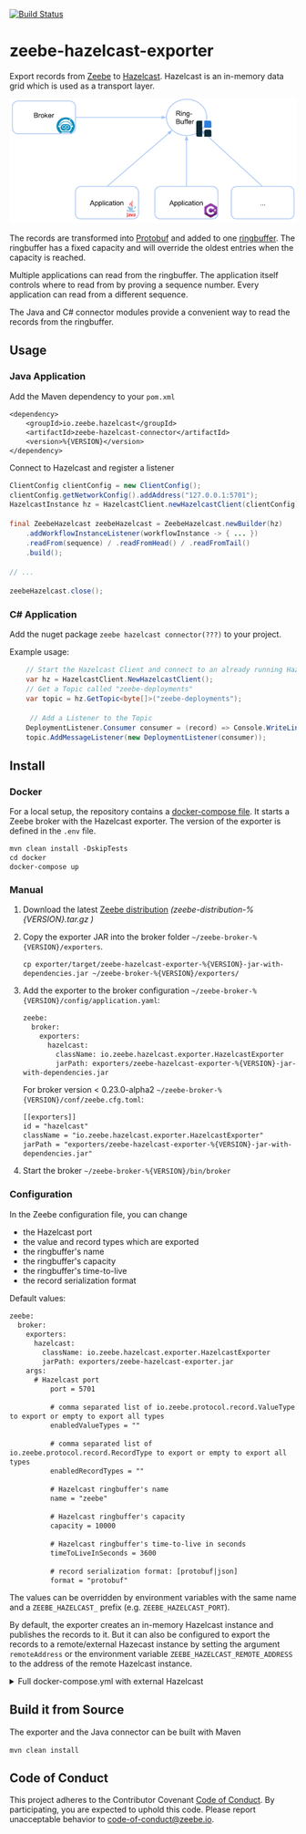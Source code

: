 [![Build Status](https://travis-ci.org/zeebe-io/zeebe-hazelcast-exporter.svg?branch=master)](https://travis-ci.org/zeebe-io/zeebe-hazelcast-exporter)

# zeebe-hazelcast-exporter

Export records from [Zeebe](https://github.com/zeebe-io/zeebe) to [Hazelcast](https://github.com/hazelcast/hazelcast/). Hazelcast is an in-memory data grid which is used as a transport layer.

![How it works](how-it-works.png)

The records are transformed into [Protobuf](https://github.com/zeebe-io/zeebe-exporter-protobuf) and added to one [ringbuffer](https://hazelcast.com/blog/ringbuffer-data-structure/). The ringbuffer has a fixed capacity and will override the oldest entries when the capacity is reached.

Multiple applications can read from the ringbuffer. The application itself controls where to read from by proving a sequence number. Every application can read from a different sequence. 

The Java and C# connector modules provide a convenient way to read the records from the ringbuffer.

## Usage

### Java Application

Add the Maven dependency to your `pom.xml`

```
<dependency>
	<groupId>io.zeebe.hazelcast</groupId>
	<artifactId>zeebe-hazelcast-connector</artifactId>
	<version>%{VERSION}</version>
</dependency>
```

Connect to Hazelcast and register a listener 

```java
ClientConfig clientConfig = new ClientConfig();
clientConfig.getNetworkConfig().addAddress("127.0.0.1:5701");
HazelcastInstance hz = HazelcastClient.newHazelcastClient(clientConfig);

final ZeebeHazelcast zeebeHazelcast = ZeebeHazelcast.newBuilder(hz)
    .addWorkflowInstanceListener(workflowInstance -> { ... })
    .readFrom(sequence) / .readFromHead() / .readFromTail()
    .build();

// ...

zeebeHazelcast.close();
```

### C# Application

Add the nuget package `zeebe hazelcast connector(???)` to your project.

Example usage:
```csharp
    // Start the Hazelcast Client and connect to an already running Hazelcast Cluster on 127.0.0.1
    var hz = HazelcastClient.NewHazelcastClient();
    // Get a Topic called "zeebe-deployments"
    var topic = hz.GetTopic<byte[]>("zeebe-deployments");

     // Add a Listener to the Topic
    DeploymentListener.Consumer consumer = (record) => Console.WriteLine(record.ToString());
    topic.AddMessageListener(new DeploymentListener(consumer));

```

## Install

### Docker

For a local setup, the repository contains a [docker-compose file](docker/docker-compose.yml). It starts a Zeebe broker with the Hazelcast exporter. The version of the exporter is defined in the `.env` file. 

```
mvn clean install -DskipTests
cd docker
docker-compose up
```

### Manual

1. Download the latest [Zeebe distribution](https://github.com/zeebe-io/zeebe/releases) _(zeebe-distribution-%{VERSION}.tar.gz
)_

1. Copy the exporter JAR  into the broker folder `~/zeebe-broker-%{VERSION}/exporters`.

    ```
    cp exporter/target/zeebe-hazelcast-exporter-%{VERSION}-jar-with-dependencies.jar ~/zeebe-broker-%{VERSION}/exporters/
    ```

1. Add the exporter to the broker configuration `~/zeebe-broker-%{VERSION}/config/application.yaml`:

    ```
    zeebe:
      broker:  
        exporters:
          hazelcast:
            className: io.zeebe.hazelcast.exporter.HazelcastExporter
            jarPath: exporters/zeebe-hazelcast-exporter-%{VERSION}-jar-with-dependencies.jar
    ```

    For broker version < 0.23.0-alpha2 `~/zeebe-broker-%{VERSION}/conf/zeebe.cfg.toml`:
    
    ```
    [[exporters]]
    id = "hazelcast"
    className = "io.zeebe.hazelcast.exporter.HazelcastExporter"
    jarPath = "exporters/zeebe-hazelcast-exporter-%{VERSION}-jar-with-dependencies.jar"
    ```

1. Start the broker
    `~/zeebe-broker-%{VERSION}/bin/broker`

### Configuration

In the Zeebe configuration file, you can change 

* the Hazelcast port
* the value and record types which are exported
* the ringbuffer's name
* the ringbuffer's capacity
* the ringbuffer's time-to-live
* the record serialization format

Default values:

```
zeebe:
  broker:
    exporters:
      hazelcast:
        className: io.zeebe.hazelcast.exporter.HazelcastExporter
        jarPath: exporters/zeebe-hazelcast-exporter.jar
	args:
	  # Hazelcast port
    	  port = 5701
    
          # comma separated list of io.zeebe.protocol.record.ValueType to export or empty to export all types 
          enabledValueTypes = ""
    
          # comma separated list of io.zeebe.protocol.record.RecordType to export or empty to export all types
          enabledRecordTypes = ""
        
          # Hazelcast ringbuffer's name
          name = "zeebe"
    
          # Hazelcast ringbuffer's capacity
          capacity = 10000 

          # Hazelcast ringbuffer's time-to-live in seconds
          timeToLiveInSeconds = 3600

          # record serialization format: [protobuf|json]
          format = "protobuf"
```

The values can be overridden by environment variables with the same name and a `ZEEBE_HAZELCAST_` prefix (e.g. `ZEEBE_HAZELCAST_PORT`). 

By default, the exporter creates an in-memory Hazelcast instance and publishes the records to it. But it can also be configured to export the records to a remote/external Hazecast instance by setting the argument `remoteAddress` or the environment variable `ZEEBE_HAZELCAST_REMOTE_ADDRESS` to the address of the remote Hazelcast instance.

<details>
  <summary>Full docker-compose.yml with external Hazelcast</summary>
  <p>
		
```
version: "2"

networks:
  zeebe_network:
    driver: bridge

services:
  zeebe:
    container_name: zeebe_broker
    image: camunda/zeebe:0.23.1
    environment:
      - ZEEBE_LOG_LEVEL=debug
      - ZEEBE_HAZELCAST_REMOTE_ADDRESS=hazelcast:5701
    ports:
      - "26500:26500"
      - "9600:9600"
    volumes:
      - ../exporter/target/zeebe-hazelcast-exporter-${EXPORTER_VERSION}-jar-with-dependencies.jar:/usr/local/zeebe/exporters/zeebe-hazelcast-exporter.jar
      - ./application.yaml:/usr/local/zeebe/config/application.yaml
    networks:
      - zeebe_network
    depends_on:
      - hazelcast

  hazelcast:
    container_name: hazelcast
    image: hazelcast/hazelcast:4.0.1
    ports:
      - "5701:5701"
    environment:
      - JAVA_OPTS="-Dhazelcast.local.publicAddress=hazelcast:5701"
    networks:
      - zeebe_network
```      

</p>
</details>
	

## Build it from Source

The exporter and the Java connector can be built with Maven

`mvn clean install`

## Code of Conduct

This project adheres to the Contributor Covenant [Code of
Conduct](/CODE_OF_CONDUCT.md). By participating, you are expected to uphold
this code. Please report unacceptable behavior to
code-of-conduct@zeebe.io.
